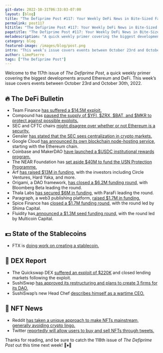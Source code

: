 ```yaml
---
git-date: 2022-10-31T06:33:03-07:00
layout: [blog]
title: "The Defiprime Post #117: Your Weekly DeFi News in Bite-Sized Fashion"
permalink: post117
h1title: "The Defiprime Post #117: Your Weekly DeFi News in Bite-Sized Fashion"
pagetitle: "The Defiprime Post #117: Your Weekly DeFi News in Bite-Sized Fashion"
metadescription: "A quick weekly primer covering the biggest developments around Ethereum and DeFi. This week’s issue covers events between October 23rd and October 30th, 2022"
category: blog
featured-image: /images/blog/post.png
intro: "This week’s issue covers events between October 23rd and October 30th, 2022"
author: LimePierre
tags: ["The Defiprime Post"]
---
```


Welcome to the 117th issue of _The Defiprime Post_, a quick weekly primer covering the biggest developments around Ethereum and DeFi. This week’s issue covers events between October 23rd and October 30th, 2022.


## 🔥 The DeFi Bulletin

* Team Finance [has suffered a $14.5M exploit. ](https://www.coindesk.com/business/2022/10/27/crypto-platform-team-finance-suffers-145m-exploit/)
* Compound has [paused the supply of $YFI, $ZRX, $BAT, and $MKR to protect against possible exploits. ](https://www.coindesk.com/tech/2022/10/25/compound-pauses-yfi-zrx-bat-and-mkr-supply-to-protect-against-potential-exploits/)
* SEC and CFTC chairs [might disagree over whether or not Ethereum is a security. ](https://www.theblock.co/post/179423/cftc-and-sec-chairs-may-disagree-over-whether-ether-is-a-security)
* Gensler [has stated that the SEC sees centralization in crypto markets. ](https://www.theblock.co/post/179459/gensler-sec-sees-centralization-in-crypto-markets)
* Google Cloud [has announced its own blockchain node-hosting service](https://www.theblock.co/post/180458/google-cloud-announces-blockchain-node-service-starting-with-ethereum), starting with the Ethereum chain. 
* Coinbase and MakerDAO [have launched a $USDC institutional rewards program.](https://www.coinbase.com/blog/coinbase-launches-usdc-institutional-rewards-program-with-makerdao)
* The NEAR Foundation has [set aside $40M to fund the USN Protection Programme.](https://near.org/blog/near-launches-usn-protection-programme-aurora/)
* Arf [has raised $13M in funding](https://finance.yahoo.com/news/arf-raises-13m-investors-including-003500839.html), with the investors including Circle Ventures, Hard Yaka, and more. 
* Origami, a DAO framework, [has closed a $6.2M funding round](https://www.coindesk.com/business/2022/10/26/bloomberg-beta-leads-62m-funding-for-dao-framework-origami/), with Bloomberg Beta leading the round. 
* Thala Labs [has secured $6M in funding](https://www.theblock.co/post/177279/parafi-backs-thala-labs-6-million-raise-to-build-defi-stack-on-aptos-exclusive), with ParaFi leading the round. 
* Paragraph, a web3 publishing platform, [raised $1.7M in funding.](https://www.theblock.co/post/179174/web3-publishing-platform-paragraph-raises) 
* Spice Finance has [closed a $1.7M funding round](https://spicefinance.medium.com/spice-finance-raises-1-7m-led-by-shima-capital-to-solve-scale-nft-lending-e94dfd82cb4f?s=35), with the round led by Shima Capital.
* Fluidity has[ announced a $1.3M seed funding round,](https://blog.fluidity.money/fluidity-announces-1-3-million-seed-round-led-by-multicoin-capital-943ee3fbe0e6?s=35) with the round led by Multicoin Capital. 


## 💵 State of the Stablecoins

* FTX is [doing work on creating a stablecoin. ](https://www.coindesk.com/business/2022/10/27/crypto-exchange-ftx-is-working-on-creating-a-stablecoin-report/)


## 💱 DEX Report

* The Quickswap DEX [suffered an exploit of $220K](https://www.theblock.co/post/179333/decentralized-exchange-quickswap-exploited-for-220k-plans-to-close-lending-markets) and closed lending markets following the exploit. 
* SushiSwap [has approved its restructuring and plans to create 3 firms for its DAO. ](https://www.coindesk.com/business/2022/10/26/crypto-exchange-sushiswap-approves-restructuring-will-create-three-firms-for-dao/)
* SushiSwap’s new Head Chef [describes himself as a wartime CEO. ](https://www.theblock.co/post/179690/sushiswaps-new-head-chef-describes-himself-as-a-wartime-ceo)


## 💎 NFT News

* Reddit [has taken a unique approach to make NFTs mainstream, generally avoiding crypto lingo. ](https://www.theblock.co/post/179797/reddit-avoids-crypto-lingo-shows-how-to-take-nfts-mainstream)
* Twitter [reportedly will allow users to buy and sell NFTs through tweets.](https://decrypt.co/113007/twitter-buy-sell-nfts-tweets-magic-eden-dapper-rarible)


Thanks for reading, and be sure to catch the 118th issue of _The Defiprime Post_ out this time next week! 👋♦️👋
